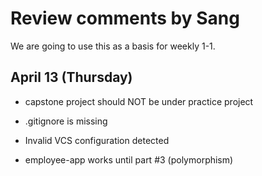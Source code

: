 # Review comments by Sang

We are going to use this as a basis for
weekly 1-1.

## April 13 (Thursday)
- capstone project should NOT be under practice project
- .gitignore is missing
- Invalid VCS configuration detected

- employee-app works until part #3 (polymorphism)

